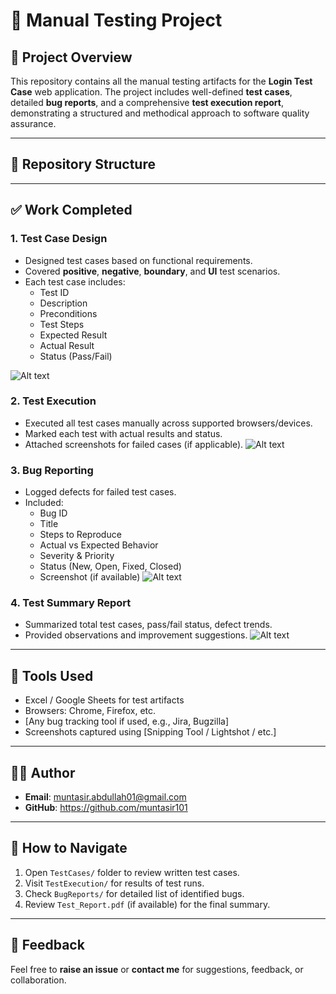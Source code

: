 # 🧪 Manual Testing Project

## 📌 Project Overview
This repository contains all the manual testing artifacts for the **Login Test Case** web application. The project includes well-defined **test cases**, detailed **bug reports**, and a comprehensive **test execution report**, demonstrating a structured and methodical approach to software quality assurance.

---

## 📁 Repository Structure



---

## ✅ Work Completed

### 1. **Test Case Design**
- Designed test cases based on functional requirements.
- Covered **positive**, **negative**, **boundary**, and **UI** test scenarios.
- Each test case includes:
  - Test ID
  - Description
  - Preconditions
  - Test Steps
  - Expected Result
  - Actual Result
  - Status (Pass/Fail)
  
 ![Alt text](Screenshots/filename.png)

### 2. **Test Execution**
- Executed all test cases manually across supported browsers/devices.
- Marked each test with actual results and status.
- Attached screenshots for failed cases (if applicable).
![Alt text](Screenshots/filename.png)

### 3. **Bug Reporting**
- Logged defects for failed test cases.
- Included:
  - Bug ID
  - Title
  - Steps to Reproduce
  - Actual vs Expected Behavior
  - Severity & Priority
  - Status (New, Open, Fixed, Closed)
  - Screenshot (if available)
 ![Alt text](Screenshots/filename.png)

### 4. **Test Summary Report**
- Summarized total test cases, pass/fail status, defect trends.
- Provided observations and improvement suggestions.
![Alt text](Screenshots/filename.png)

---

## 🧰 Tools Used

- Excel / Google Sheets for test artifacts  
- Browsers: Chrome, Firefox, etc.  
- [Any bug tracking tool if used, e.g., Jira, Bugzilla]  
- Screenshots captured using [Snipping Tool / Lightshot / etc.]

---

## 🧑‍💻 Author
- **Email**: muntasir.abdullah01@gmail.com 
- **GitHub**: https://github.com/muntasir101

---

## 📌 How to Navigate

1. Open `TestCases/` folder to review written test cases.
2. Visit `TestExecution/` for results of test runs.
3. Check `BugReports/` for detailed list of identified bugs.
4. Review `Test_Report.pdf` (if available) for the final summary.

---

## 📣 Feedback

Feel free to **raise an issue** or **contact me** for suggestions, feedback, or collaboration.
